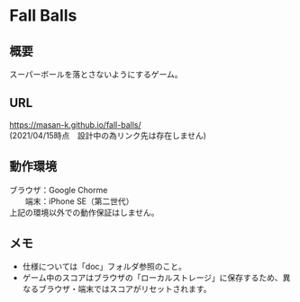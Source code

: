 # Fall Balls

## 概要
スーパーボールを落とさないようにするゲーム。

## URL
https://masan-k.github.io/fall-balls/  
(2021/04/15時点　設計中の為リンク先は存在しません)

## 動作環境
ブラウザ：Google Chorme  
　　端末：iPhone SE（第二世代）  
上記の環境以外での動作保証はしません。

## メモ
- 仕様については「doc」フォルダ参照のこと。
- ゲーム中のスコアはブラウザの「ローカルストレージ」に保存するため、異なるブラウザ・端末ではスコアがリセットされます。
